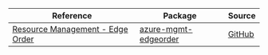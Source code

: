 | Reference | Package | Source |
|---|---|---|
|[Resource Management - Edge Order](mgmt-edgeorder-readme.md)|[azure-mgmt-edgeorder](https://pypi.org/project/azure-mgmt-edgeorder)|[GitHub](https://github.com/Azure/azure-sdk-for-python/blob/main/sdk/edgeorder/azure-mgmt-edgeorder)|
